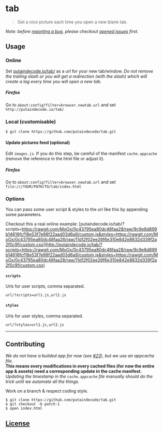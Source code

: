 # tab

> Get a nice picture each time you open a new blank tab.

_Note: before [reporting a bug](https://github.com/putaindecode/tab/issues/new), please checkout [opened issues](https://github.com/putaindecode/tab/issues/) first._

## Usage

### Online

Set [putaindecode.io/tab/](http://putaindecode.io/tab/) as a url for your new tab/window. _Do not remove the trailing slash or you will get a redirection (with the slash) which will create a lag every time you will open a new tab._

##### Firefox

Go to `about:config?filter=browser.newtab.url` and set `http://putaindecode.io/tab/`

### Local (customisable)

```bash
$ git clone https://github.com/putaindecode/tab.git
```

#### Update pictures feed (optional)

Edit `images.js`. If you do this step, be careful of the manifest `cache.appcache` (remove the reference in the html file or adjust it).

##### Firefox

Go to `about:config?filter=browser.newtab.url` and set `file:///YOUR/PATH/TO/tab/index.html`


### Options

You can pass some user script & styles to the url like this by appending some parameters.

Checkout this a real online example: [putaindecode.io/tab/?scripts=https://rawgit.com/MoOx/0c43795ea80dc48faa28/raw/9c9e8d899b14616fcf18e53f7e98f22aad03d6a9/custom.js&styles=https://rawgit.com/MoOx/0c43795ea80dc48faa28/raw/11d12f02ee26f6e310e842e8832d339f2a2f0c9f/custom.css](http://putaindecode.io/tab/?scripts=https://rawgit.com/MoOx/0c43795ea80dc48faa28/raw/9c9e8d899b14616fcf18e53f7e98f22aad03d6a9/custom.js&styles=https://rawgit.com/MoOx/0c43795ea80dc48faa28/raw/11d12f02ee26f6e310e842e8832d339f2a2f0c9f/custom.css)

#### `scripts`

Urls for user scripts, comma separated.

```
url/?scripts=url1.js,url2.js
```

#### `styles`

Urls for user styles, comma separated.

```
url/?styles=url1.js,url2.js
```


---

## Contributing

_We do not have a builded app for now (see [#23](https://github.com/putaindecode/tab/issues/23)), but we use an appcache file._  
**This means every modifications in every cached files (for now the entire app & assets) need a corresponding update in the cache manifest.**  
_Updating the timestamp in the `cache.appcache` file manually should do the trick until we automate all the things._

Work on a branch & respect coding style.

    $ git clone https://github.com/putaindecode/tab.git
    $ git checkout -b patch-1
    $ open index.html

## [License](LICENSE)
